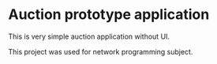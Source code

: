 Auction prototype application
=============================
This is very simple auction application without UI.

This project was used for network programming subject.

